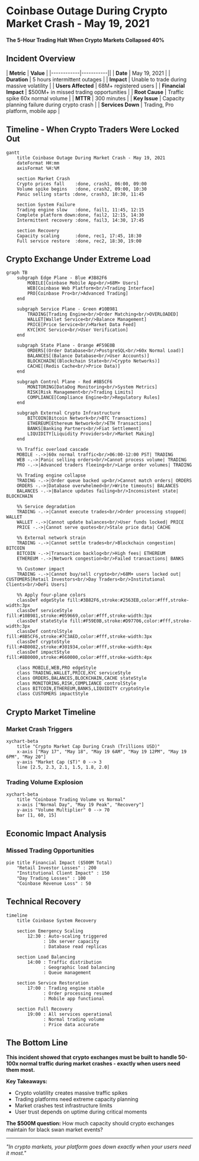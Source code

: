# Coinbase Outage During Crypto Market Crash - May 19, 2021

**The 5-Hour Trading Halt When Crypto Markets Collapsed 40%**

## Incident Overview

| **Metric** | **Value** |
|------------|-----------||
| **Date** | May 19, 2021 |
| **Duration** | 5 hours intermittent outages |
| **Impact** | Unable to trade during massive volatility |
| **Users Affected** | 68M+ registered users |
| **Financial Impact** | $500M+ in missed trading opportunities |
| **Root Cause** | Traffic spike 60x normal volume |
| **MTTR** | 300 minutes |
| **Key Issue** | Capacity planning failure during crypto crash |
| **Services Down** | Trading, Pro platform, mobile app |

## Timeline - When Crypto Traders Were Locked Out

```mermaid
gantt
    title Coinbase Outage During Market Crash - May 19, 2021
    dateFormat HH:mm
    axisFormat %H:%M

    section Market Crash
    Crypto prices fall    :done, crash1, 06:00, 09:00
    Volume spike begins   :done, crash2, 09:00, 10:30
    Panic selling starts :done, crash3, 10:30, 11:45

    section System Failure
    Trading engine slow   :done, fail1, 11:45, 12:15
    Complete platform down:done, fail2, 12:15, 14:30
    Intermittent recovery :done, fail3, 14:30, 17:45

    section Recovery
    Capacity scaling      :done, rec1, 17:45, 18:30
    Full service restore  :done, rec2, 18:30, 19:00
```

## Crypto Exchange Under Extreme Load

```mermaid
graph TB
    subgraph Edge Plane - Blue #3B82F6
        MOBILE[Coinbase Mobile App<br/>68M+ Users]
        WEB[Coinbase Web Platform<br/>Trading Interface]
        PRO[Coinbase Pro<br/>Advanced Trading]
    end

    subgraph Service Plane - Green #10B981
        TRADING[Trading Engine<br/>Order Matching<br/>OVERLOADED]
        WALLET[Wallet Service<br/>Balance Management]
        PRICE[Price Service<br/>Market Data Feed]
        KYC[KYC Service<br/>User Verification]
    end

    subgraph State Plane - Orange #F59E0B
        ORDERS[(Order Database<br/>PostgreSQL<br/>60x Normal Load)]
        BALANCES[(Balance Database<br/>User Accounts)]
        BLOCKCHAIN[(Blockchain State<br/>Crypto Networks)]
        CACHE[(Redis Cache<br/>Price Data)]
    end

    subgraph Control Plane - Red #8B5CF6
        MONITORING[DataDog Monitoring<br/>System Metrics]
        RISK[Risk Management<br/>Trading Limits]
        COMPLIANCE[Compliance Engine<br/>Regulatory Rules]
    end

    subgraph External Crypto Infrastructure
        BITCOIN[Bitcoin Network<br/>BTC Transactions]
        ETHEREUM[Ethereum Network<br/>ETH Transactions]
        BANKS[Banking Partners<br/>Fiat Settlement]
        LIQUIDITY[Liquidity Providers<br/>Market Making]
    end

    %% Traffic overload cascade
    MOBILE -.->|60x normal traffic<br/>06:00-12:00 PST| TRADING
    WEB -.->|Panic selling orders<br/>Cannot process volume| TRADING
    PRO -.->|Advanced traders fleeing<br/>Large order volumes| TRADING

    %% Trading engine collapse
    TRADING -.->|Order queue backed up<br/>Cannot match orders| ORDERS
    ORDERS -.->|Database overwhelmed<br/>Write timeouts| BALANCES
    BALANCES -.->|Balance updates failing<br/>Inconsistent state| BLOCKCHAIN

    %% Service degradation
    TRADING -.->|Cannot execute trades<br/>Order processing stopped| WALLET
    WALLET -.->|Cannot update balances<br/>User funds locked| PRICE
    PRICE -.->|Cannot serve quotes<br/>Stale price data| CACHE

    %% External network strain
    TRADING -.->|Cannot settle trades<br/>Blockchain congestion| BITCOIN
    BITCOIN -.->|Transaction backlog<br/>High fees| ETHEREUM
    ETHEREUM -.->|Network congestion<br/>Failed transactions| BANKS

    %% Customer impact
    TRADING -.->|Cannot buy/sell crypto<br/>68M+ users locked out| CUSTOMERS[Retail Investors<br/>Day Traders<br/>Institutional Clients<br/>DeFi Users]

    %% Apply four-plane colors
    classDef edgeStyle fill:#3B82F6,stroke:#2563EB,color:#fff,stroke-width:3px
    classDef serviceStyle fill:#10B981,stroke:#059669,color:#fff,stroke-width:3px
    classDef stateStyle fill:#F59E0B,stroke:#D97706,color:#fff,stroke-width:3px
    classDef controlStyle fill:#8B5CF6,stroke:#7C3AED,color:#fff,stroke-width:3px
    classDef cryptoStyle fill:#4B0082,stroke:#301934,color:#fff,stroke-width:4px
    classDef impactStyle fill:#8B0000,stroke:#660000,color:#fff,stroke-width:4px

    class MOBILE,WEB,PRO edgeStyle
    class TRADING,WALLET,PRICE,KYC serviceStyle
    class ORDERS,BALANCES,BLOCKCHAIN,CACHE stateStyle
    class MONITORING,RISK,COMPLIANCE controlStyle
    class BITCOIN,ETHEREUM,BANKS,LIQUIDITY cryptoStyle
    class CUSTOMERS impactStyle
```

## Crypto Market Timeline

### Market Crash Triggers

```mermaid
xychart-beta
    title "Crypto Market Cap During Crash (Trillions USD)"
    x-axis ["May 17", "May 18", "May 19 6AM", "May 19 12PM", "May 19 6PM", "May 20"]
    y-axis "Market Cap ($T)" 0 --> 3
    line [2.5, 2.3, 2.1, 1.5, 1.8, 2.0]
```

### Trading Volume Explosion

```mermaid
xychart-beta
    title "Coinbase Trading Volume vs Normal"
    x-axis ["Normal Day", "May 19 Peak", "Recovery"]
    y-axis "Volume Multiplier" 0 --> 70
    bar [1, 60, 15]
```

## Economic Impact Analysis

### Missed Trading Opportunities

```mermaid
pie title Financial Impact ($500M Total)
    "Retail Investor Losses" : 200
    "Institutional Client Impact" : 150
    "Day Trading Losses" : 100
    "Coinbase Revenue Loss" : 50
```

## Technical Recovery

```mermaid
timeline
    title Coinbase System Recovery

    section Emergency Scaling
        12:30 : Auto-scaling triggered
              : 10x server capacity
              : Database read replicas

    section Load Balancing
        14:00 : Traffic distribution
              : Geographic load balancing
              : Queue management

    section Service Restoration
        17:00 : Trading engine stable
              : Order processing resumed
              : Mobile app functional

    section Full Recovery
        19:00 : All services operational
              : Normal trading volume
              : Price data accurate
```

## The Bottom Line

**This incident showed that crypto exchanges must be built to handle 50-100x normal traffic during market crashes - exactly when users need them most.**

**Key Takeaways:**
- Crypto volatility creates massive traffic spikes
- Trading platforms need extreme capacity planning
- Market crashes test infrastructure limits
- User trust depends on uptime during critical moments

**The $500M question:** How much capacity should crypto exchanges maintain for black swan market events?

---

*"In crypto markets, your platform goes down exactly when your users need it most."*